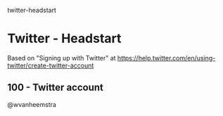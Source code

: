twitter-headstart
# Twitter - Headstart

Based on "Signing up with Twitter" at https://help.twitter.com/en/using-twitter/create-twitter-account

## 100 - Twitter account

@wvanheemstra
